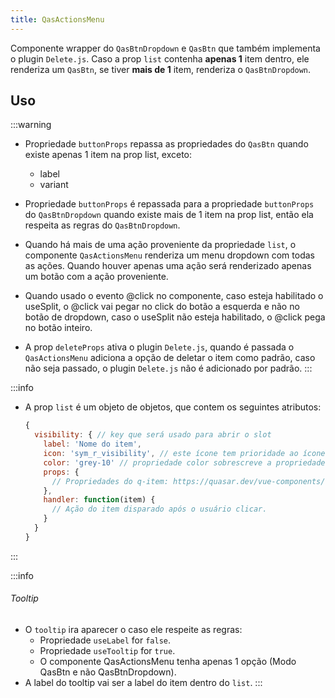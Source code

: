 ```yaml
---
title: QasActionsMenu
---
```


Componente wrapper do `QasBtnDropdown` e `QasBtn` que também implementa o plugin `Delete.js`.
Caso a prop `list` contenha **apenas 1** item dentro, ele renderiza um `QasBtn`, se tiver **mais de 1** item, renderiza o `QasBtnDropdown`.

<doc-api file="actions-menu/QasActionsMenu" name="QasActionsMenu" />

## Uso
:::warning
- Propriedade `buttonProps` repassa as propriedades do `QasBtn` quando existe apenas 1 item na prop list, exceto:
  - label
  - variant

- Propriedade `buttonProps` é repassada para a propriedade `buttonProps` do `QasBtnDropdown` quando existe mais de 1 item na prop list, então ela respeita as regras do `QasBtnDropdown`.

- Quando há mais de uma ação proveniente da propriedade `list`, o componente `QasActionsMenu` renderiza um menu dropdown com todas as ações. Quando houver apenas uma ação será renderizado apenas um botão com a ação proveniente.

- Quando usado o evento @click no componente, caso esteja habilitado o useSplit, o @click vai pegar no click do botão a esquerda e não no botão de dropdown, caso o useSplit não esteja habilitado, o @click pega no botão inteiro.

- A prop `deleteProps` ativa o plugin `Delete.js`, quando é passada o `QasActionsMenu` adiciona a opção de deletar o item como padrão, caso não seja passado, o plugin `Delete.js` não é adicionado por padrão.
:::

:::info
- A prop `list` é um objeto de objetos, que contem os seguintes atributos:

  ```js
  {
    visibility: { // key que será usado para abrir o slot
      label: 'Nome do item',
      icon: 'sym_r_visibility', // este ícone tem prioridade ao ícone passado através da prop "buttonProps".
      color: 'grey-10' // propriedade color sobrescreve a propriedade do componente `color` porém só é usada quando existe apenas um item na listagem
      props: {
        // Propriedades do q-item: https://quasar.dev/vue-components/list-and-list-items#api--qitem
      },
      handler: function(item) {
        // Ação do item disparado após o usuário clicar.
      }
    }
  }
  ```
:::

:::info
###### Tooltip
- O `tooltip` ira aparecer o caso ele respeite as regras:
  - Propriedade `useLabel` for `false`.
  - Propriedade `useTooltip` for `true`.
  - O componente QasActionsMenu tenha apenas 1 opção (Modo QasBtn e não QasBtnDropdown).
- A label do tooltip vai ser a label do item dentro do `list`.
:::

<doc-example file="QasActionsMenu/Basic" title="Básico" />
<doc-example file="QasActionsMenu/ExSplit" title="Split de 2 itens" />
<doc-example file="QasActionsMenu/ExMultipleSplit" title="Split de vários itens" />
<doc-example file="QasActionsMenu/ExDisable" title="Desabilitado" />
<doc-example file="QasActionsMenu/ExOptions" title="Opções" />
<doc-example file="QasActionsMenu/ExDelete" title="Com deleção" />
<doc-example file="QasActionsMenu/ExNoLabel" title="Sem label" />
<doc-example file="QasActionsMenu/ExTooltip" title="Sem label" />
